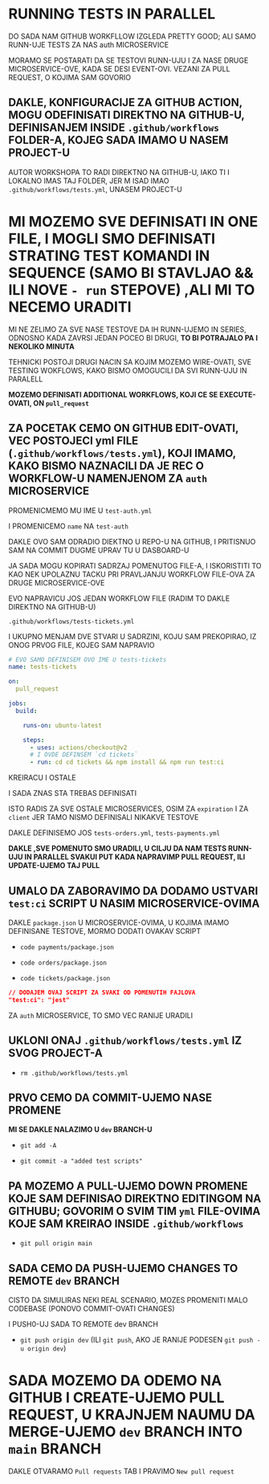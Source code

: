 # RUNNING TESTS IN PARALLEL

DO SADA NAM GITHUB WORKFLLOW IZGLEDA PRETTY GOOD; ALI SAMO RUNN-UJE TESTS ZA NAS auth MICROSERVICE

MORAMO SE POSTARATI DA SE TESTOVI RUNN-UJU I ZA NASE DRUGE MICROSERVICE-OVE, KADA SE DESI EVENT-OVI. VEZANI ZA PULL REQUEST, O KOJIMA SAM GOVORIO

## DAKLE, KONFIGURACIJE ZA GITHUB ACTION, MOGU ODEFINISATI DIREKTNO NA GITHUB-U, DEFINISANJEM INSIDE `.github/workflows` FOLDER-A, KOJEG SADA IMAMO U NASEM PROJECT-U

AUTOR WORKSHOPA TO RADI DIREKTNO NA GITHUB-U, IAKO TI I LOKALNO IMAS TAJ FOLDER, JER M ISAD IMAO `.github/workflows/tests.yml`,  UNASEM PROJECT-U

# MI MOZEMO SVE DEFINISATI IN ONE FILE, I MOGLI SMO DEFINISATI STRATING TEST KOMANDI IN SEQUENCE (SAMO BI STAVLJAO && ILI NOVE `- run` STEPOVE) ,ALI MI TO NECEMO URADITI

MI NE ZELIMO ZA SVE NASE TESTOVE DA IH RUNN-UJEMO IN SERIES, ODNOSNO KADA ZAVRSI JEDAN POCEO BI DRUGI, **TO BI POTRAJALO PA I NEKOLIKO MINUTA**

TEHNICKI POSTOJI DRUGI NACIN SA KOJIM MOZEMO WIRE-OVATI, SVE TESTING WOKFLOWS, KAKO BISMO OMOGUCILI DA SVI RUNN-UJU IN PARALELL

**MOZEMO DEFINISATI ADDITIONAL WORKFLOWS, KOJI CE SE EXECUTE-OVATI, ON `pull_request`**

## ZA POCETAK CEMO ON GITHUB EDIT-OVATI, VEC POSTOJECI yml FILE (`.github/workflows/tests.yml`), KOJI IMAMO, KAKO BISMO NAZNACILI DA JE REC O WORKFLOW-U NAMENJENOM ZA `auth` MICROSERVICE

PROMENICMEMO MU IME U `test-auth.yml`

I PROMENICEMO `name` NA `test-auth`

DAKLE OVO SAM ODRADIO DIEKTNO U REPO-U NA GITHUB, I PRITISNUO SAM NA COMMIT DUGME UPRAV TU U DASBOARD-U

JA SADA MOGU KOPIRATI SADRZAJ POMENUTOG FILE-A, I ISKORISTITI TO KAO NEK UPOLAZNU TACKU PRI PRAVLJANJU WORKFLOW FILE-OVA ZA DRUGE MICROSERVICE-OVE

EVO NAPRAVICU JOS JEDAN WORKFLOW FILE (RADIM TO DAKLE DIREKTNO NA GITHUB-U)

`.github/workflows/tests-tickets.yml`

I UKUPNO MENJAM DVE STVARI U SADRZINI, KOJU SAM PREKOPIRAO, IZ ONOG PRVOG FILE, KOJEG SAM NAPRAVIO

```yml
# EVO SAMO DEFINISEM OVO IME U tests-tickets
name: tests-tickets

on:
  pull_request

jobs:
  build:

    runs-on: ubuntu-latest

    steps:
      - uses: actions/checkout@v2
      # I OVDE DEFINSEM `cd tickets`
      - run: cd cd tickets && npm install && npm run test:ci

```

KREIRACU I OSTALE 

I SADA ZNAS STA TREBAS DEFINISATI

ISTO RADIS ZA SVE OSTALE MICROSERVICES, OSIM ZA `expiration` I ZA `client` JER TAMO NISMO DEFINISALI NIKAKVE TESTOVE

DAKLE DEFINISEMO JOS `tests-orders.yml`, `tests-payments.yml` 

**DAKLE ,SVE POMENUTO SMO URADILI, U CILJU DA NAM TESTS RUNN-UJU IN PARALLEL SVAKUI PUT KADA NAPRAVIMP PULL REQUEST, ILI UPDATE-UJEMO TAJ PULL**

## UMALO DA ZABORAVIMO DA DODAMO USTVARI `test:ci` SCRIPT U NASIM MICROSERVICE-OVIMA

DAKLE `package.json` U MICROSERVICE-OVIMA, U KOJIMA IMAMO DEFINISANE TESTOVE, MORMO DODATI OVAKAV SCRIPT

- `code payments/package.json`

- `code orders/package.json`

- `code tickets/package.json`

```json
// DODAJEM OVAJ SCRIPT ZA SVAKI OD POMENUTIH FAJLOVA
"test:ci": "jest"
```

ZA `auth` MICROSERVICE, TO SMO VEC RANIJE URADILI

## UKLONI ONAJ `.github/workflows/tests.yml` IZ SVOG PROJECT-A

- `rm .github/workflows/tests.yml `

## PRVO CEMO DA COMMIT-UJEMO NASE PROMENE

**MI SE DAKLE NALAZIMO U `dev` BRANCH-U**

- `git add -A`

- `git commit -a "added test scripts"`

## PA MOZEMO A PULL-UJEMO DOWN PROMENE KOJE SAM DEFINISAO DIREKTNO EDITINGOM NA GITHUBU; GOVORIM O SVIM TIM `yml` FILE-OVIMA KOJE SAM KREIRAO INSIDE `.github/workflows`

- `git pull origin main`

## SADA CEMO DA PUSH-UJEMO CHANGES TO REMOTE `dev` BRANCH

CISTO DA SIMULIRAS NEKI REAL SCENARIO, MOZES PROMENITI MALO CODEBASE (PONOVO COMMIT-OVATI CHANGES)

I PUSH0-UJ SADA TO REMOTE dev BRANCH

- `git push origin dev` (ILI `git push`, AKO JE RANIJE PODESEN `git push -u origin dev`)

# SADA MOZEMO DA ODEMO NA GITHUB I CREATE-UJEMO PULL REQUEST, U KRAJNJEM NAUMU DA MERGE-UJEMO `dev` BRANCH INTO `main` BRANCH 

DAKLE OTVARAMO `Pull requests` TAB I PRAVIMO `New pull request`



